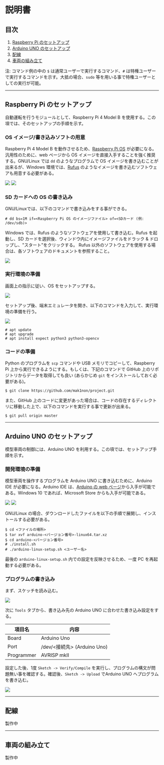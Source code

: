 # 説明書

## 目次

1. [Raspberry Pi のセットアップ](#raspi-setup)
2. [Arduino UNO のセットアップ](#arduino-setup)
3. [配線](#cabling)
4. [車両の組み立て](#assembly)

注: コマンド例の中の `$` は通常ユーザーで実行するコマンド、`#` は特権ユーザーで実行するコマンドを示す。大抵の場合、`sudo` 等を用いる事で特権ユーザーとしての実行が可能。

---

<h2 id="raspi-setup">Raspberry Pi のセットアップ</h2>

自動運転を行うモジュールとして、Raspberry Pi 4 Model B を使用する。この項では、そのセットアップの手順を示す。

### OS イメージ/書き込みソフトの用意

Raspberry Pi 4 Model B を動作させるため、[Raspberry Pi OS](https://www.raspberrypi.org/downloads/) が必要になる。汎用性のために、web ページから OS イメージを直接入手することを強く推奨する。GNU/Linux では `dd` のようなプログラムで OS イメージを書き込むことが出来るが、Windows 環境では、[Rufus](https://rufus.ie/) のようなイメージを書き込むソフトウェアも用意する必要がある。

![](img/get-raspbian-1.png)
![](img/get-raspbian-2.png)

### SD カードへの OS の書き込み

GNU/Linuxでは、以下のコマンドで書き込みをする事ができる。

```
# dd bs=1M if=<Raspberry Pi OS のイメージファイル> of=<SDカード (例: /dev/sdb)>
```

Windows では、Rufus のようなソフトウェアを使用して書き込む。Rufus を起動し、SD カードを選択後、ウィンドウ内にイメージファイルをドラック & ドロップし、\"スタート\"をクリックする。 Rufus 以外のソフトウェアを使用する場合は、各ソフトウェアのドキュメントを参照すること。

![](img/rufus.png)

### 実行環境の準備

画面上の指示に従い、OS をセットアップする。

![](img/raspi-setup-1.jpg)

セットアップ後、端末エミュレータを開き、以下のコマンドを入力して、実行環境の準備を行う。

![](img/raspi-setup-2.jpg)

```
# apt update
# apt upgrade
# apt install expect python3 python3-opencv
```

### コードの準備

Python のプログラムを `scp` コマンドや USB メモリでコピーして、Raspberry Pi 上から実行できるようにする。もしくは、下記のコマンドで GitHub 上のリポジトリからデータを取得しても良い (あらかじめ `git` をインストールしておく必要がある)。

```
$ git clone https://github.com/mak1non/project.git
```

また、GitHub 上のコードに変更があった場合は、コードの存在するディレクトリに移動した上で、以下のコマンドを実行する事で更新が出来る。

```
$ git pull origin master
```

---

<h2 id="arduino-setup">Arduino UNO のセットアップ</h2>

模型車両の制御には、Arduino UNO を利用する。この項では、セットアップ手順を示す。

### 開発環境の準備

模型車両を操作するプログラムを Arduino UNO に書き込むために、Arduino IDE が必要になる。Arduino IDE は、[Arduino の web ページ](https://www.arduino.cc/en/Main/Software)から入手が可能である。Windows 10 であれば、Microsoft Store からも入手が可能である。

![](img/get-arduino.png)
![](img/get-arduino-ms.png)

GNU/Linux の場合、ダウンロードしたファイルを以下の手順で展開し、インストールする必要がある。

```
$ cd <ファイルの場所>
$ tar xvf arduino-<バージョン番号>-linux64.tar.xz
$ cd arduino-<バージョン番号>
# ./install.sh
# ./arduino-linux-setup.sh <ユーザー名>
```

最後の `arduino-linux-setup.sh` 内での設定を反映させるため、一度 PC を再起動する必要がある。

### プログラムの書き込み

まず、スケッチを読み込む。

![](img/arduino-write-1.png)

次に `Tools` タブから、書き込み先の Arduino UNO に合わせた書き込み設定をする。

| 項目名     | 内容                        |
| ---------- | --------------------------- |
| Board      | Arduino Uno                 |
| Port       | /dev/<接続先> (Arduino Uno) |
| Programmer | AVRISP mkII                 |

設定した後、1度 `Sketch -> Verify/Compile` を実行し、プログラムの構文が問題無い事を確認する。確認後、`Sketch -> Upload` でArduino UNO へプログラムを書き込む。

![](img/arduino-write-2.png)

---

<h2 id="cabling">配線</h2>

製作中

---

<h2 id="assembly">車両の組み立て</h2>

製作中
